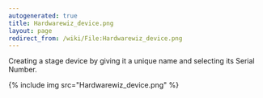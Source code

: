 ```yaml
---
autogenerated: true
title: Hardwarewiz_device.png
layout: page
redirect_from: /wiki/File:Hardwarewiz_device.png
---
```


Creating a stage device by giving it a unique name and selecting its
Serial Number.

{% include img src="Hardwarewiz_device.png" %}
